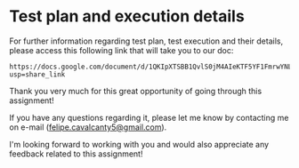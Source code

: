 # Test plan and execution details

For further information regarding test plan, test execution and their details, please access this following link that will take you to our doc:

    https://docs.google.com/document/d/1QKIpXTSBB1QvlS0jM4AIeKTF5YF1FmrwYNLEXJHsnj8/edit?usp=share_link

Thank you very much for this great opportunity of going through this assignment!

If you have any questions regarding it, please let me know by contacting me on e-mail (felipe.cavalcanty5@gmail.com). 

I'm looking forward to working with you and would also appreciate any feedback related to this assignment!
